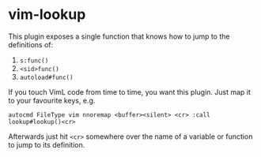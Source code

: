 # vim-lookup

This plugin exposes a single function that knows how to jump to the definitions
of:

1. `s:func()`
1. `<sid>func()`
1. `autoload#func()`

If you touch VimL code from time to time, you want this plugin. Just map it to
your favourite keys, e.g.

```viml
autocmd FileType vim nnoremap <buffer><silent> <cr> :call lookup#lookup()<cr>
```

Afterwards just hit `<cr>` somewhere over the name of a variable or function to
jump to its definition.
